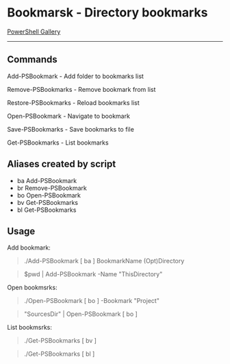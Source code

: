 # Bookmarsk - Directory bookmarks

[PowerShell Gallery](https://www.powershellgallery.com/packages/Bookmarks/1.1.1)

---------------------

## Commands

  Add-PSBookmark - Add folder to bookmarks list

  Remove-PSBookmarks - Remove bookmark from list
  
  Restore-PSBookmarks - Reload bookmarks list

  Open-PSBookmark - Navigate to bookmark

  Save-PSBookmarks - Save bookmarks to file

  Get-PSBookmarks - List bookmarks

## Aliases created by script

- ba Add-PSBookmark
- br Remove-PSBookmark
- bo Open-PSBookmark
- bv Get-PSBookmarks
- bl Get-PSBookmarks

## Usage

Add bookmark:
>./Add-PSBookmark [ ba ]  BookmarkName (Opt)Directory

>$pwd |  Add-PSBookmark -Name "ThisDirectory"

Open bookmsrks:
>./Open-PSBookmark [ bo ]  -Bookmark "Project"

>"SourcesDir" |  Open-PSBookmark [ bo ]

List bookmsrks:
>./Get-PSBookmarks [ bv ]

>./Get-PSBookmarks [ bl ]
